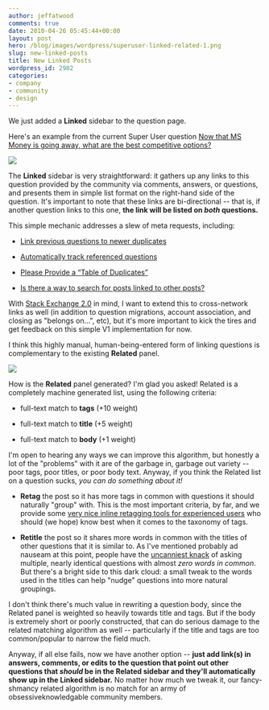 ```yaml
---
author: jeffatwood
comments: true
date: 2010-04-26 05:45:44+00:00
layout: post
hero: /blog/images/wordpress/superuser-linked-related-1.png
slug: new-linked-posts
title: New Linked Posts
wordpress_id: 2982
categories:
- company
- community
- design
---
```



We just added a **Linked** sidebar to the question page.



Here's an example from the current Super User question [Now that MS Money is going away, what are the best competitive options?](http://superuser.com/questions/2769/now-that-ms-money-is-going-away-what-are-the-best-competitive-options)



![](/blog/images/wordpress/superuser-linked-related-1.png)



The **Linked** sidebar is very straightforward: it gathers up any links to this question provided by the community via comments, answers, or questions, and presents them in simple list format on the right-hand side of the question. It's important to note that these links are bi-directional -- that is, if another question links to this one, **the link will be listed on _both_ questions.**



This simple mechanic addresses a slew of meta requests, including:







  * [Link previous questions to newer duplicates](http://meta.stackoverflow.com/questions/40952/link-previous-questions-to-newer-duplicates)

  * [Automatically track referenced questions](http://meta.stackoverflow.com/questions/44643/automatically-track-referenced-questions)

  * [Please Provide a “Table of Duplicates”](http://meta.stackoverflow.com/questions/36366/please-provide-a-table-of-duplicates)

  * [Is there a way to search for posts linked to other posts?](http://meta.stackoverflow.com/questions/40463/is-there-a-way-to-search-for-posts-linked-to-other-posts)




With [Stack Exchange 2.0](http://blog.stackexchange.com/post/518474918/stack-exchange-2-0) in mind, I want to extend this to cross-network links as well (in addition to question migrations, account association, and closing as "belongs on...", etc), but it's more important to kick the tires and get feedback on this simple V1 implementation for now.



I think this highly manual, human-being-entered form of linking questions is complementary to the existing **Related** panel.



![](/blog/images/wordpress/superuser-linked-related-2.png)



How is the **Related** panel generated? I'm glad you asked! Related is a completely machine generated list, using the following criteria:







  * full-text match to **tags** (+10 weight)

  * full-text match to **title** (+5 weight)

  * full-text match to **body** (+1 weight)




I'm open to hearing any ways we can improve this algorithm, but honestly a lot of the "problems" with it are of the garbage in, garbage out variety -- poor tags, poor titles, or poor body text. Anyway, if you think the Related list on a question sucks, _you can do something about it!_







  * **Retag** the post so it has more tags in common with questions it should naturally "group" with. This is the most important criteria, by far, and we provide some [very nice inline retagging tools for experienced users](http://blog.stackoverflow.com/2010/04/new-10k-feature-inline-tagging/) who should (we hope) know best when it comes to the taxonomy of tags.

  * **Retitle** the post so it shares more words in common with the titles of other questions that it is similar to. As I've mentioned probably ad nauseam at this point, people have the [uncanniest knack](http://blog.stackoverflow.com/2008/10/stack-overflow-search-now-51-less-crappy/) of asking multiple, nearly identical questions with almost _zero words in common_. But there's a bright side to this dark cloud: a small tweak to the words used in the titles can help "nudge" questions into more natural groupings.




I don't think there's much value in rewriting a question body, since the Related panel is weighted so heavily towards title and tags. But if the body is extremely short or poorly constructed, that can do serious damage to the related matching algorithm as well -- particularly if the title and tags are too common/popular to narrow the field much.



Anyway, if all else fails, now we have another option -- **just add link(s) in answers, comments, or edits to the question that point out other questions that _should_ be in the Related sidebar and they'll automatically show up in the Linked sidebar.** No matter how much we tweak it, our fancy-shmancy related algorithm is no match for an army of obsessiveknowledgable community members.

